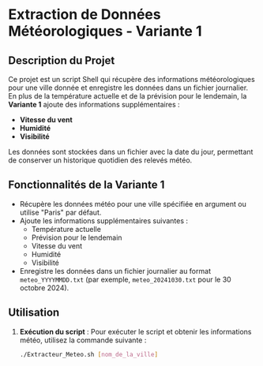 # Extraction de Données Météorologiques - Variante 1

## Description du Projet

Ce projet est un script Shell qui récupère des informations météorologiques pour une ville donnée et enregistre les données dans un fichier journalier. En plus de la température actuelle et de la prévision pour le lendemain, la **Variante 1** ajoute des informations supplémentaires :
- **Vitesse du vent**
- **Humidité**
- **Visibilité**

Les données sont stockées dans un fichier avec la date du jour, permettant de conserver un historique quotidien des relevés météo.

## Fonctionnalités de la Variante 1

- Récupère les données météo pour une ville spécifiée en argument ou utilise "Paris" par défaut.
- Ajoute les informations supplémentaires suivantes :
  - Température actuelle
  - Prévision pour le lendemain
  - Vitesse du vent
  - Humidité
  - Visibilité
- Enregistre les données dans un fichier journalier au format `meteo_YYYYMMDD.txt` (par exemple, `meteo_20241030.txt` pour le 30 octobre 2024).

## Utilisation

1. **Exécution du script** :
   Pour exécuter le script et obtenir les informations météo, utilisez la commande suivante :

   ```bash
   ./Extracteur_Meteo.sh [nom_de_la_ville]